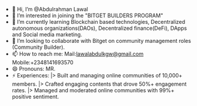 - 👋 Hi, I’m @Abdulrahman Lawal
- 👀 I’m interested in joining the "BITGET BUILDERS PROGRAM"
- 🌱 I’m currently learning Blockchain based technologies, Decentralized autonomous organizations(DAOs), Decentralized finance(DeFi), DApps and Social media marketing.
- 💼 I’m looking to collaborate with Bitget on community management roles (Community Builder).
- 📫 How to reach me: Mail:lawalabdulkgw@gmail.com        Mobile:+2348141693570
- 😄 Pronouns: MR.
- ⚡ Experiences: |> Built and managing online communities of 10,000+ members. |> Crafted engaging contents that drove 50%+ engagement rates. |> Managed and moderated online communities with 99%+ positive sentiment.
<!---
Abdoolkgw/Abdoolkgw is a ✨ special ✨ repository because its `README.md` (this file) appears on your GitHub profile.
You can click the Preview link to take a look at your changes.
--->
